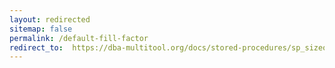 ```yaml
---
layout: redirected
sitemap: false
permalink: /default-fill-factor
redirect_to:  https://dba-multitool.org/docs/stored-procedures/sp_sizeoptimiser/checks/#default-fill-factor
---
```

